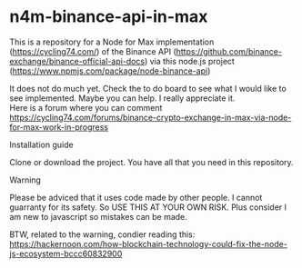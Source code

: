 # n4m-binance-api-in-max
This is a repository for a Node for Max implementation (https://cycling74.com/) 
of the Binance API (https://github.com/binance-exchange/binance-official-api-docs) 
via this node.js project (https://www.npmjs.com/package/node-binance-api)

It does not do much yet. Check the to do board to see what I would like to see implemented. Maybe you can help. I really appreciate it.  
Here is a forum where you can comment https://cycling74.com/forums/binance-crypto-exchange-in-max-via-node-for-max-work-in-progress

Installation guide

Clone or download the project. You have all that you need in this repository. 

Warning

Please be adviced that it uses code made by other people. I cannot guarranty for its safety. So USE THIS AT YOUR OWN RISK. Plus consider I am new to javascript so mistakes can be made. 

BTW, related to the warning, condier reading this: https://hackernoon.com/how-blockchain-technology-could-fix-the-node-js-ecosystem-bccc60832900

